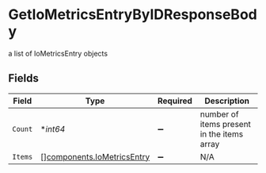 # GetIoMetricsEntryByIDResponseBody

a list of IoMetricsEntry objects


## Fields

| Field                                                                    | Type                                                                     | Required                                                                 | Description                                                              |
| ------------------------------------------------------------------------ | ------------------------------------------------------------------------ | ------------------------------------------------------------------------ | ------------------------------------------------------------------------ |
| `Count`                                                                  | **int64*                                                                 | :heavy_minus_sign:                                                       | number of items present in the items array                               |
| `Items`                                                                  | [][components.IoMetricsEntry](../../models/components/iometricsentry.md) | :heavy_minus_sign:                                                       | N/A                                                                      |